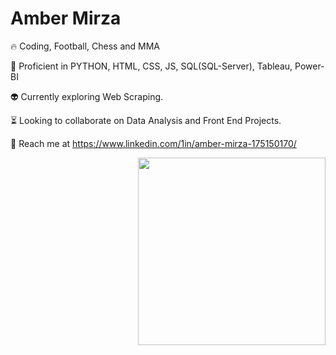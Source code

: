 <h1>Amber Mirza</h1>                                                    

<p style='align:left;'>🔥 Coding, Football, Chess and MMA

👀 Proficient in PYTHON, HTML, CSS, JS, SQL(SQL-Server), Tableau, Power-BI        

👽 Currently exploring Web Scraping.

⏳ Looking to collaborate on Data Analysis and Front End Projects.

🤝 Reach me at https://www.linkedin.com/1in/amber-mirza-175150170/
</p>

<span style='float:right;'>
<img src='https://www.animaapp.com/blog/wp-content/uploads/2021/07/designergif.gif' width='300'>
</span>
